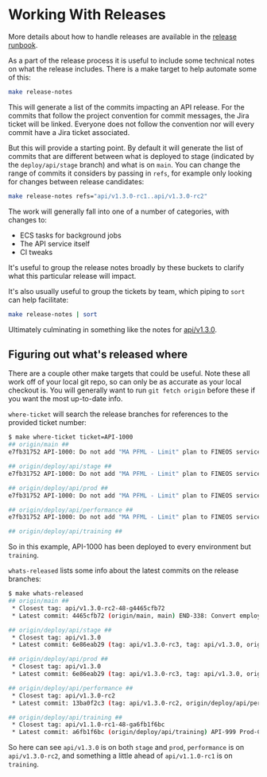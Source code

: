 # Working With Releases

More details about how to handle releases are available in the [release
runbook](https://lwd.atlassian.net/wiki/spaces/DD/pages/818184193/API+and+Portal+Runbook).

As a part of the release process it is useful to include some technical notes on
what the release includes. There is a make target to help automate some of this:

```sh
make release-notes
```

This will generate a list of the commits impacting an API release. For the
commits that follow the project convention for commit messages, the Jira ticket
will be linked. Everyone does not follow the convention nor will every commit
have a Jira ticket associated.

But this will provide a starting point. By default it will generate the list of
commits that are different between what is deployed to stage (indicated by the
`deploy/api/stage` branch) and what is on `main`. You can change the range of
commits it considers by passing in `refs`, for example only looking for changes
between release candidates:

```sh
make release-notes refs="api/v1.3.0-rc1..api/v1.3.0-rc2"
```

The work will generally fall into one of a number of categories, with changes to:
- ECS tasks for background jobs
- The API service itself
- CI tweaks

It's useful to group the release notes broadly by these buckets to clarify what
this particular release will impact.

It's also usually useful to group the tickets by team, which piping to `sort`
can help facilitate:

```sh
make release-notes | sort
```

Ultimately culminating in something like the notes for
[api/v1.3.0](https://github.com/EOLWD/pfml/releases/tag/api%2Fv1.3.0).

## Figuring out what's released where

There are a couple other make targets that could be useful. Note these all work
off of your local git repo, so can only be as accurate as your local checkout
is. You will generally want to run `git fetch origin` before these if you want
the most up-to-date info.

`where-ticket` will search the release branches for references to the provided
ticket number:

```sh
$ make where-ticket ticket=API-1000
## origin/main ##
e7fb31752 API-1000: Do not add "MA PFML - Limit" plan to FINEOS service agreements (#2272)

## origin/deploy/api/stage ##
e7fb31752 API-1000: Do not add "MA PFML - Limit" plan to FINEOS service agreements (#2272)

## origin/deploy/api/prod ##
e7fb31752 API-1000: Do not add "MA PFML - Limit" plan to FINEOS service agreements (#2272)

## origin/deploy/api/performance ##
e7fb31752 API-1000: Do not add "MA PFML - Limit" plan to FINEOS service agreements (#2272)

## origin/deploy/api/training ##

```

So in this example, API-1000 has been deployed to every environment but `training`.

`whats-released` lists some info about the latest commits on the release branches:

```sh
$ make whats-released
## origin/main ##
 * Closest tag: api/v1.3.0-rc2-48-g4465cfb72
 * Latest commit: 4465cfb72 (origin/main, main) END-338: Convert employer response and remove notification checking (#2386)

## origin/deploy/api/stage ##
 * Closest tag: api/v1.3.0
 * Latest commit: 6e86eab29 (tag: api/v1.3.0-rc3, tag: api/v1.3.0, origin/deploy/api/stage, origin/deploy/api/prod) EMPLOYER-685 Add logging reqs to LA FINEOS registration script (#2349)

## origin/deploy/api/prod ##
 * Closest tag: api/v1.3.0
 * Latest commit: 6e86eab29 (tag: api/v1.3.0-rc3, tag: api/v1.3.0, origin/deploy/api/stage, origin/deploy/api/prod) EMPLOYER-685 Add logging reqs to LA FINEOS registration script (#2349)

## origin/deploy/api/performance ##
 * Closest tag: api/v1.3.0-rc2
 * Latest commit: 13ba0f2c3 (tag: api/v1.3.0-rc2, origin/deploy/api/performance) remove ecr scan github action (#2333)

## origin/deploy/api/training ##
 * Closest tag: api/v1.1.0-rc1-48-ga6fb1f6bc
 * Latest commit: a6fb1f6bc (origin/deploy/api/training) API-999 Prod-Check Not Working as Expected (#2322)
```

So here can see `api/v1.3.0` is on both `stage` and `prod`, `performance` is on
`api/v1.3.0-rc2`, and something a little ahead of `api/v1.1.0-rc1` is on
`training`.